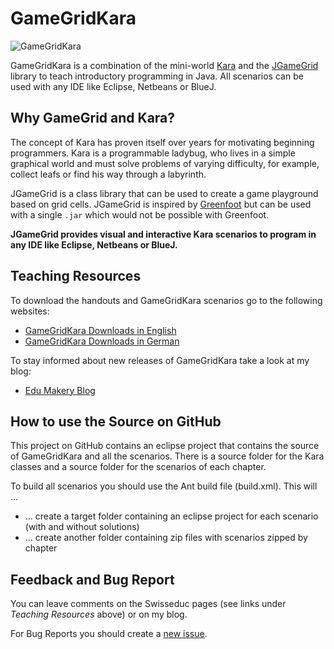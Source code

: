 # GameGridKara #

![GameGridKara](http://www.swisseduc.ch/informatik/karatojava/gamegridkara/icons/gamegridkara-logo-large.png)

GameGridKara is a combination of the mini-world [Kara](http://www.swisseduc.ch/compscience/karatojava/index.html) and the [JGameGrid](http://www.aplu.ch/home/apluhomex.jsp?site=45) library to teach introductory programming in Java. All scenarios can be used with any IDE like Eclipse, Netbeans or BlueJ.


## Why GameGrid and Kara? ##
The concept of Kara has proven itself over years for motivating beginning programmers. Kara is a programmable ladybug, who lives in a simple graphical world and must solve problems of varying difficulty, for example, collect leafs or find his way through a labyrinth.

JGameGrid is a class library that can be used to create a game playground based on grid cells. JGameGrid is inspired by [Greenfoot](http://www.greenfoot.org/) but can be used with a single `.jar` which would not be possible with Greenfoot.

**JGameGrid provides visual and interactive Kara scenarios to program in any IDE like Eclipse, Netbeans or BlueJ.**


## Teaching Resources ##
To download the handouts and GameGridKara scenarios go to the following websites:
* [GameGridKara Downloads in English](http://www.swisseduc.ch/informatik/karatojava/gamegridkara/gamegridkara-english.html)
* [GameGridKara Downloads in German](http://www.swisseduc.ch/informatik/karatojava/gamegridkara/index.html)

To stay informed about new releases of GameGridKara take a look at my blog:
* [Edu Makery Blog](http://edu.makery.ch)


## How to use the Source on GitHub ##
This project on GitHub contains an eclipse project that contains the source of GameGridKara and all the scenarios. There is a source folder for the Kara classes and a source folder for the scenarios of each chapter.

To build all scenarios you should use the Ant build file (build.xml). This will ...
* ... create a target folder containing an eclipse project for each scenario (with and without solutions)
* ... create another folder containing zip files with scenarios zipped by chapter


## Feedback and Bug Report ##
You can leave comments on the Swisseduc pages (see links under *Teaching Resources* above) or on my blog.

For Bug Reports you should create a [new issue](https://github.com/marcojakob/gamegrid-kara/issues).